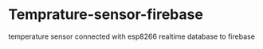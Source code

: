 # Temprature-sensor-firebase
temperature sensor connected with esp8266 realtime database to firebase
